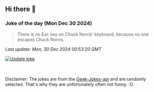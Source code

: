 ## Hi there 👋

### Joke of the day (Mon Dec 30 2024)
<!-- joke -->
>There is no Esc key on Chuck Norris' keyboard, because no one escapes Chuck Norris.
<!-- /joke -->

*Last update: Mon, 30 Dec 2024 00:53:20 GMT*

[![Update joke](https://github.com/nclskfm/nclskfm/actions/workflows/joke.yml/badge.svg)](https://github.com/nclskfm/nclskfm/actions/workflows/joke.yml)

<br><br>
Disclaimer: The jokes are from the [Geek-Jokes-api](https://github.com/sameerkumar18/geek-joke-api) and are randomly selected. That's why they are unfortunately often not funny. :D
